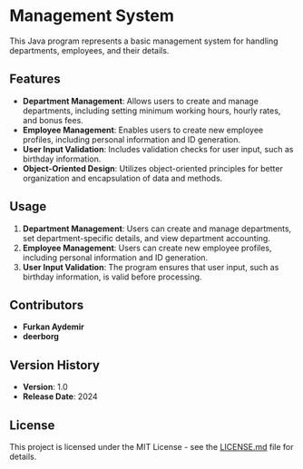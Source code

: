 # Management System

This Java program represents a basic management system for handling departments, employees, and their details.

## Features

- **Department Management**: Allows users to create and manage departments, including setting minimum working hours, hourly rates, and bonus fees.
- **Employee Management**: Enables users to create new employee profiles, including personal information and ID generation.
- **User Input Validation**: Includes validation checks for user input, such as birthday information.
- **Object-Oriented Design**: Utilizes object-oriented principles for better organization and encapsulation of data and methods.

## Usage

1. **Department Management**: Users can create and manage departments, set department-specific details, and view department accounting.
2. **Employee Management**: Users can create new employee profiles, including personal information and ID generation.
3. **User Input Validation**: The program ensures that user input, such as birthday information, is valid before processing.

## Contributors

- **Furkan Aydemir**
- **deerborg**

## Version History

- **Version**: 1.0
- **Release Date**: 2024

## License

This project is licensed under the MIT License - see the [LICENSE.md](LICENSE.md) file for details.
